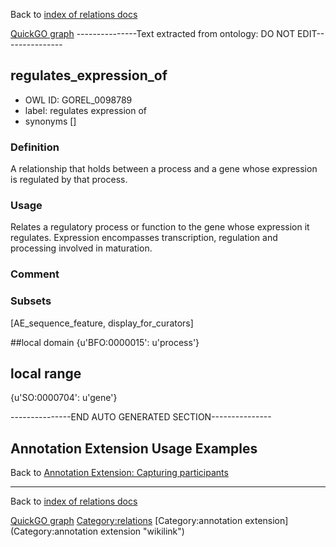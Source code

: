 Back to [index of relations docs](https://github.com/geneontology/annotation_extensions/tree/master/doc)

[QuickGO graph](www.ebi.ac.uk/QuickGO/AnnotationExtensionRelations.html)
---------------Text extracted from ontology: DO NOT EDIT---------------

## regulates_expression_of
* OWL ID: GOREL_0098789
* label: regulates expression of
* synonyms
[]

### Definition
A relationship that holds between a process and a gene whose expression is regulated by that process.

### Usage
Relates a regulatory process or function to the gene whose expression it regulates.  Expression encompasses transcription, regulation and processing involved in maturation.

### Comment


### Subsets
[AE_sequence_feature, display_for_curators]

##local domain
{u'BFO:0000015': u'process'}

## local range
{u'SO:0000704': u'gene'}

---------------END AUTO GENERATED SECTION---------------





Annotation Extension Usage Examples
-----------------------------------

Back to [Annotation Extension: Capturing participants](http://wiki.geneontology.org/index.php/Annotation_Extension:_Capturing_participants)

------------------------------------------------------------------------

Back to [index of relations docs](https://github.com/geneontology/annotation_extensions/tree/master/doc)

[QuickGO graph](www.ebi.ac.uk/QuickGO/AnnotationExtensionRelations.html)
<Category:relations> [Category:annotation extension](Category:annotation extension "wikilink")
